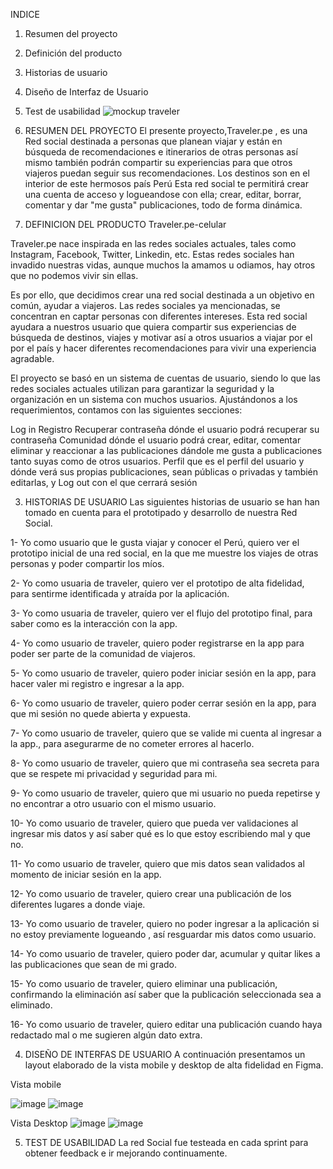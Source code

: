 INDICE
1. Resumen del proyecto
2. Definición del producto
3. Historias de usuario
4. Diseño de Interfaz de Usuario
5. Test de usabilidad
![mockup traveler](https://user-images.githubusercontent.com/85045325/132271603-d2750268-a50c-463a-8ae1-1409c2fd21e1.jpg)
1. RESUMEN DEL PROYECTO
El presente proyecto,Traveler.pe , es una Red social destinada a personas que planean viajar  y están en búsqueda de recomendaciones e itinerarios de otras personas así mismo también podrán compartir su experiencias para que otros viajeros puedan seguir sus recomendaciones. Los destinos son en el interior de este hermosos país Perú Esta red social te permitirá crear una cuenta de acceso y logueandose con ella; crear, editar, borrar, comentar y dar "me gusta" publicaciones, todo de forma dinámica.

2. DEFINICION DEL PRODUCTO
Traveler.pe-celular

Traveler.pe nace inspirada en las redes sociales actuales, tales como Instagram, Facebook, Twitter, Linkedin, etc. Estas redes sociales han invadido nuestras vidas, aunque muchos la amamos u odiamos, hay otros que no podemos vivir sin ellas.

Es por ello, que decidimos crear una red social destinada a un objetivo en común, ayudar a viajeros. Las redes sociales ya mencionadas, se concentran en captar personas con diferentes intereses. Esta red social ayudara a nuestros usuario que quiera compartir sus experiencias de búsqueda de destinos, viajes y motivar así a otros usuarios a viajar por el por el país y hacer diferentes recomendaciones para vivir una experiencia agradable.

El proyecto se basó en un sistema de cuentas de usuario, siendo lo que las redes sociales actuales utilizan para garantizar la seguridad y la organización en un sistema con muchos usuarios. Ajustándonos a los requerimientos, contamos con las siguientes secciones:

Log in
Registro
Recuperar contraseña dónde el usuario podrá recuperar su contraseña
Comunidad dónde el usuario podrá crear, editar, comentar eliminar y reaccionar a las publicaciones dándole me gusta a publicaciones tanto suyas como de otros usuarios.
Perfil que es el perfil del usuario y dónde verá sus propias publicaciones, sean públicas o privadas y también editarlas, y
Log out con el que cerrará sesión

3. HISTORIAS DE USUARIO
Las siguientes historias de usuario se han han tomado en cuenta para el prototipado y desarrollo de nuestra Red Social.

1- Yo como usuario que le gusta viajar y conocer el Perú, quiero ver el prototipo inicial de una red social, en la que me muestre los viajes de otras personas y poder compartir los míos.

2- Yo como usuaria de traveler, quiero ver el prototipo de alta fidelidad, para sentirme identificada y atraída por la aplicación.

3- Yo como usuaria de traveler, quiero ver el flujo del prototipo final, para saber como es la interacción con la app.


4- Yo como usuario de traveler, quiero poder registrarse en la app para poder ser parte de la comunidad de viajeros.

5- Yo como usuario de traveler, quiero poder iniciar sesión en la app, para hacer valer mi registro e ingresar a la app.

6- Yo como usuario de traveler, quiero poder cerrar sesión en la app, para que mi sesión no quede abierta y expuesta.

7- Yo como usuario de traveler, quiero que se valide mi cuenta al ingresar a la app., para asegurarme de no cometer errores al hacerlo.

8- Yo como usuario de traveler, quiero que mi contraseña sea secreta para que se respete mi privacidad y seguridad para mi.

9- Yo como usuario de traveler, quiero que mi usuario no pueda repetirse y no encontrar a otro usuario con el mismo usuario.

10- Yo como usuario de traveler, quiero que pueda ver validaciones al ingresar mis datos y así saber qué es lo que estoy escribiendo mal y que no.

11- Yo como usuario de traveler, quiero que mis datos sean validados al momento de iniciar sesión en la app. 

12- Yo como usuario de traveler, quiero crear una publicación de los diferentes lugares a donde viaje.

13- Yo como usuario de traveler, quiero no poder ingresar a la aplicación si no estoy previamente logueando , así resguardar mis datos como usuario.

14- Yo como usuario de traveler, quiero poder dar, acumular y quitar likes a las publicaciones que sean de mi grado. 

15- Yo como usuario de traveler, quiero eliminar una publicación, confirmando la eliminación así saber que la publicación seleccionada sea a eliminado.

16- Yo como usuario de traveler, quiero editar una publicación cuando haya redactado mal o me sugieren algún dato extra.



4. DISEÑO DE INTERFAS DE USUARIO
A continuación presentamos un layout elaborado de la vista mobile y desktop de alta fidelidad en Figma.

Vista mobile

![image](https://user-images.githubusercontent.com/85045325/132271814-8697914d-25d5-4798-bb7a-c26bfac1d031.png) 
![image](https://user-images.githubusercontent.com/85045325/132271964-5fea0b30-379e-40b5-99b5-3063780ccb26.png)

Vista Desktop
![image](https://user-images.githubusercontent.com/85045325/132272019-33f9c053-78b7-4b27-a0ed-7e5f8fbdf2f8.png)
![image](https://user-images.githubusercontent.com/85045325/132272058-62b168b5-0454-4c47-a2c3-4b745c71c576.png)

5. TEST DE USABILIDAD
La red Social fue testeada en cada sprint para obtener feedback e ir mejorando continuamente. 
